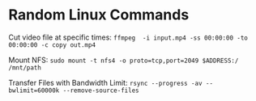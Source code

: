 # Random Linux Commands


Cut video file at specific times: `ffmpeg  -i input.mp4 -ss 00:00:00 -to 00:00:00 -c copy out.mp4`

Mount NFS: `sudo mount -t nfs4 -o proto=tcp,port=2049 $ADDRESS:/ /mnt/path`

Transfer Files with Bandwidth Limit: `rsync --progress -av --bwlimit=60000k --remove-source-files`



